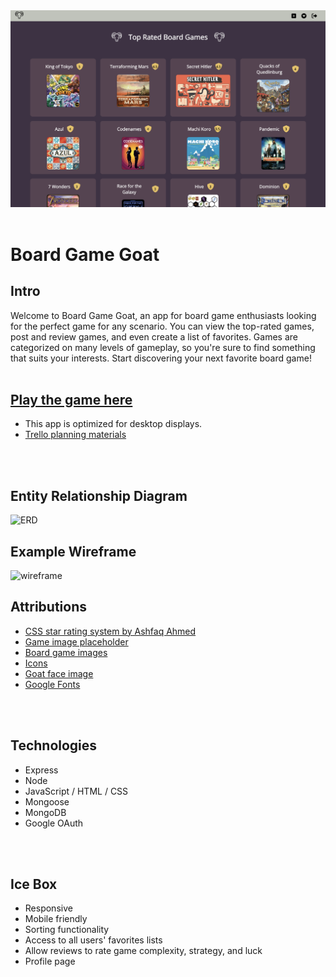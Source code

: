 <img src= "./public/images/game.png" >
<br />
<br />

# Board Game Goat

## Intro
Welcome to Board Game Goat, an app for board game enthusiasts looking for the perfect game for any scenario. You can view the top-rated games, post and review games, and even create a list of favorites. Games are categorized on many levels of gameplay, so you're sure to find something that suits your interests. Start discovering your next favorite board game!
<br />
<br />

## [Play the game here](https://board-game-goat.fly.dev)
- This app is optimized for desktop displays. 
- [Trello planning materials](https://trello.com/b/g7rWDiK2/board-game-goat)
<br />
<br />

## Entity Relationship Diagram
![ERD](https://i.imgur.com/BaAVdTS.png)
<br />

## Example Wireframe
![wireframe](https://i.imgur.com/lrWKo8n.png)
<br />

## Attributions
- [CSS star rating system by Ashfaq Ahmed](https://codeconvey.com/css-star-rating-radio-buttons/)
- [Game image placeholder](https://openseauserdata.com/files/bb15c0a9f522ea55b10a8a9675f285c4.gif)
- [Board game images](https://boardgamegeek.com/)
- [Icons](https://fontawesome.com/)
- [Goat face image](https://www.clipartmax.com/middle/m2H7G6K9m2d3Z5A0_goat-face-png-goat-icon/)
- [Google Fonts](https://fonts.google.com/?query=open+sans)
<br />
<br />

## Technologies
- Express
- Node
- JavaScript / HTML / CSS
- Mongoose
- MongoDB
- Google OAuth
<br />
<br />

## Ice Box
- Responsive
- Mobile friendly
- Sorting functionality
- Access to all users' favorites lists
- Allow reviews to rate game complexity, strategy, and luck
- Profile page